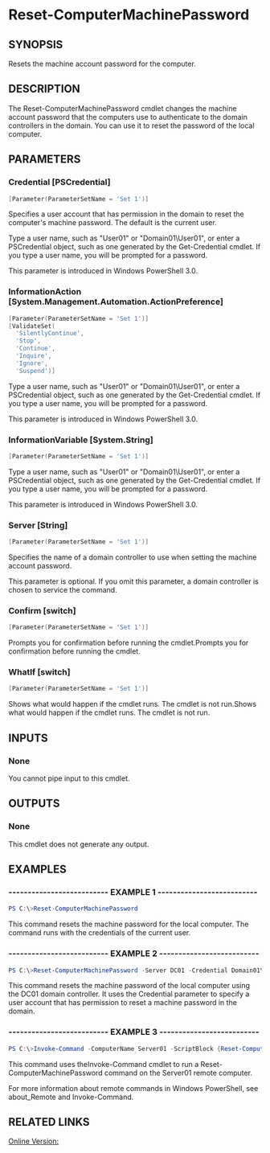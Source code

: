 ﻿# Reset-ComputerMachinePassword

## SYNOPSIS
Resets the machine account password for the computer.

## DESCRIPTION
The Reset-ComputerMachinePassword cmdlet changes the machine account password that the computers use to authenticate to the domain controllers in the domain.
You can use it to reset the password of the local computer.

## PARAMETERS

### Credential [PSCredential]

```powershell
[Parameter(ParameterSetName = 'Set 1')]
```

Specifies a user account that has permission in the domain to reset the computer's machine password.
The default is the current user.

Type a user name, such as "User01" or "Domain01\User01", or enter a PSCredential object, such as one generated by the Get-Credential cmdlet.
If you type a user name, you will be prompted for a password.

This parameter is introduced in Windows PowerShell 3.0.


### InformationAction [System.Management.Automation.ActionPreference]

```powershell
[Parameter(ParameterSetName = 'Set 1')]
[ValidateSet(
  'SilentlyContinue',
  'Stop',
  'Continue',
  'Inquire',
  'Ignore',
  'Suspend')]
```


Type a user name, such as "User01" or "Domain01\User01", or enter a PSCredential object, such as one generated by the Get-Credential cmdlet.
If you type a user name, you will be prompted for a password.

This parameter is introduced in Windows PowerShell 3.0.


### InformationVariable [System.String]

```powershell
[Parameter(ParameterSetName = 'Set 1')]
```


Type a user name, such as "User01" or "Domain01\User01", or enter a PSCredential object, such as one generated by the Get-Credential cmdlet.
If you type a user name, you will be prompted for a password.

This parameter is introduced in Windows PowerShell 3.0.


### Server [String]

```powershell
[Parameter(ParameterSetName = 'Set 1')]
```

Specifies the name of a domain controller to use when setting the machine account password.

This parameter is optional.
If you omit this parameter, a domain controller is chosen to service the command.


### Confirm [switch]

```powershell
[Parameter(ParameterSetName = 'Set 1')]
```

Prompts you for confirmation before running the cmdlet.Prompts you for confirmation before running the cmdlet.


### WhatIf [switch]

```powershell
[Parameter(ParameterSetName = 'Set 1')]
```

Shows what would happen if the cmdlet runs.
The cmdlet is not run.Shows what would happen if the cmdlet runs.
The cmdlet is not run.



## INPUTS
### None

You cannot pipe input to this cmdlet.

## OUTPUTS
### None

This cmdlet does not generate any output.


## EXAMPLES
### -------------------------- EXAMPLE 1 --------------------------

```powershell
PS C:\>Reset-ComputerMachinePassword

```
This command resets the machine password for the local computer.
The command runs with the credentials of the current user.


### -------------------------- EXAMPLE 2 --------------------------

```powershell
PS C:\>Reset-ComputerMachinePassword -Server DC01 -Credential Domain01\Admin01

```
This command resets the machine password of the local computer using the DC01 domain controller.
It uses the Credential parameter to specify a user account that has permission to reset a machine password in the domain.


### -------------------------- EXAMPLE 3 --------------------------

```powershell
PS C:\>Invoke-Command -ComputerName Server01 -ScriptBlock {Reset-ComputerMachinePassword}

```
This command uses theInvoke-Command cmdlet to run a Reset-ComputerMachinePassword command on the Server01 remote computer.

For more information about remote commands in Windows PowerShell, see about_Remote and Invoke-Command.



## RELATED LINKS

[Online Version:](http://go.microsoft.com/fwlink/p/?linkid=293903)

